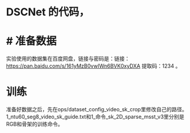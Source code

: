# DSCNet 的代码，
# # 准备数据
实验使用的数据集在百度网盘，链接与密码是：链接：https://pan.baidu.com/s/161yMzB0vwIWn6BVK0xyDXA 提取码：1234 。
# 训练
准备好数据之后，先在ops/dataset_config_video_sk_crop里修改自己的路径。
1_ntu60_seg8_video_sk_guide.txt和1_命令_sk_2D_sparse_msst_v3里分别是RGB和骨架的训练命令。
